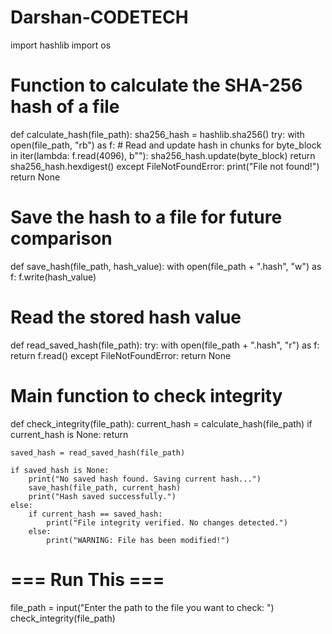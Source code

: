 # Darshan-CODETECH
import hashlib
import os

# Function to calculate the SHA-256 hash of a file
def calculate_hash(file_path):
    sha256_hash = hashlib.sha256()
    try:
        with open(file_path, "rb") as f:
            # Read and update hash in chunks
            for byte_block in iter(lambda: f.read(4096), b""):
                sha256_hash.update(byte_block)
        return sha256_hash.hexdigest()
    except FileNotFoundError:
        print("File not found!")
        return None

# Save the hash to a file for future comparison
def save_hash(file_path, hash_value):
    with open(file_path + ".hash", "w") as f:
        f.write(hash_value)

# Read the stored hash value
def read_saved_hash(file_path):
    try:
        with open(file_path + ".hash", "r") as f:
            return f.read()
    except FileNotFoundError:
        return None

# Main function to check integrity
def check_integrity(file_path):
    current_hash = calculate_hash(file_path)
    if current_hash is None:
        return

    saved_hash = read_saved_hash(file_path)

    if saved_hash is None:
        print("No saved hash found. Saving current hash...")
        save_hash(file_path, current_hash)
        print("Hash saved successfully.")
    else:
        if current_hash == saved_hash:
            print("File integrity verified. No changes detected.")
        else:
            print("WARNING: File has been modified!")

# === Run This ===
file_path = input("Enter the path to the file you want to check: ")
check_integrity(file_path)
